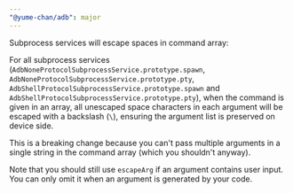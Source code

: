```yaml
---
"@yume-chan/adb": major
---
```


Subprocess services will escape spaces in command array:

For all subprocess services (`AdbNoneProtocolSubprocessService.prototype.spawn`, `AdbNoneProtocolSubprocessService.prototype.pty`, `AdbShellProtocolSubprocessService.prototype.spawn` and `AdbShellProtocolSubprocessService.prototype.pty`), when the command is given in an array, all unescaped space characters in each argument will be escaped with a backslash (`\`), ensuring the argument list is preserved on device side.

This is a breaking change because you can't pass multiple arguments in a single string in the command array (which you shouldn't anyway).

Note that you should still use `escapeArg` if an argument contains user input. You can only omit it when an argument is generated by your code.
